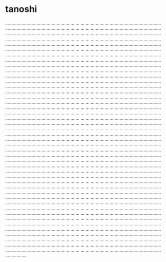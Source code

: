 # tanoshi
.................................................................................................................................................................................................................................................................................................................................................................................................................................................................................................................................................................................................................................................................................................................................................................................................................................................................................................................................................................................................................................................................................................................................................................................................................................................................................................................................................................................................................................................................................................................................................................................................................................................................................................................................................................................................................................................................................................................................................................................................................................................................................................................................................................................................................................................................................................................................................................................................................................................................................................................................................................................................................................................................................................................................................................................................................................................................................................................................................................................................................................................................................................................................................................................................................................................................................................................................................................................................................................................................................................................................................................................................................................................................................................................................................................................................................................................................................................................................................................................................................................................................................................................................................................................................................................................................................................................................................................................................................................................................................................................................................................................................................................................................................................................................................................................................................................................................................................................................................................................................................................................................................................................................................................................................................................................................................................................................................................................................................................................................................................................................................................................................................................................................................................